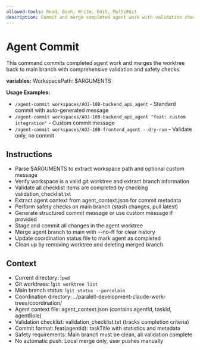 ```yaml
---
allowed-tools: Read, Bash, Write, Edit, MultiEdit
description: Commit and merge completed agent work with validation checks
---
```


# Agent Commit

This command commits completed agent work and merges the worktree back to main branch with comprehensive validation and safety checks.

**variables:**
WorkspacePath: $ARGUMENTS

**Usage Examples:**
- `/agent-commit workspaces/AOJ-100-backend_api_agent` - Standard commit with auto-generated message
- `/agent-commit workspaces/AOJ-100-backend_api_agent "feat: custom integration"` - Custom commit message
- `/agent-commit workspaces/AOJ-100-frontend_agent --dry-run` - Validate only, no commit

## Instructions
- Parse $ARGUMENTS to extract workspace path and optional custom message
- Verify workspace is a valid git worktree and extract branch information
- Validate all checklist items are completed by checking validation_checklist.txt
- Extract agent context from agent_context.json for commit metadata
- Perform safety checks on main branch (stash changes, pull latest)
- Generate structured commit message or use custom message if provided
- Stage and commit all changes in the agent worktree
- Merge agent branch to main with --no-ff for clear history
- Update coordination status file to mark agent as completed
- Clean up by removing worktree and deleting merged branch

## Context
- Current directory: !`pwd`
- Git worktrees: !`git worktree list`
- Main branch status: !`git status --porcelain`
- Coordination directory: ../paralell-development-claude-work-trees/coordination/
- Agent context file: agent_context.json (contains agentId, taskId, agentRole)
- Validation checklist: validation_checklist.txt (tracks completion criteria)
- Commit format: feat(agentId): taskTitle with statistics and metadata
- Safety requirements: Main branch must be clean, all validation complete
- No automatic push: Local merge only, user pushes manually